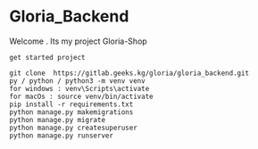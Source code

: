 # Gloria_Backend


Welcome . Its my project Gloria-Shop 

```
get started project 
```

```
git clone  https://gitlab.geeks.kg/gloria/gloria_backend.git
py / python / python3 -m venv venv 
for windows : venv\Scripts\activate
for macOs : source venv/bin/activate
pip install -r requirements.txt
python manage.py makemigrations 
python manage.py migrate 
python manage.py createsuperuser
python manage.py runserver
```
